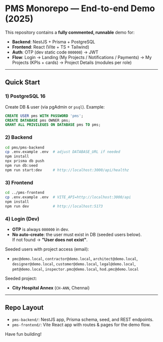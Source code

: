 # PMS Monorepo — End-to-end Demo (2025)

This repository contains a **fully commented, runnable** demo for:
- **Backend**: NestJS + Prisma + PostgreSQL
- **Frontend**: React (Vite + TS + Tailwind)
- **Auth**: OTP (dev static code `000000`) → JWT
- **Flow**: Login → Landing (My Projects / Notifications / Payments) → My Projects (KPIs + cards) → Project Details (modules per role)

---

## Quick Start

### 1) PostgreSQL 16
Create DB & user (via pgAdmin or `psql`). Example:
```sql
CREATE USER pms WITH PASSWORD 'pms';
CREATE DATABASE pms OWNER pms;
GRANT ALL PRIVILEGES ON DATABASE pms TO pms;
```

### 2) Backend
```bash
cd pms/pms-backend
cp .env.example .env  # adjust DATABASE_URL if needed
npm install
npx prisma db push
npm run db:seed
npm run start:dev     # http://localhost:3000/api/healthz
```

### 3) Frontend
```bash
cd ../pms-frontend
cp .env.example .env  # VITE_API=http://localhost:3000/api
npm install
npm run dev           # http://localhost:5173
```

### 4) Login (Dev)
- **OTP** is always `000000` in dev.
- **No auto-create**: the user must exist in DB (seeded users below).  
  If not found → **"User does not exist"**.

Seeded users with project access (email):
- `pmc@demo.local`, `contractor@demo.local`, `architect@demo.local`, `designer@demo.local`,
  `customer@demo.local`, `legal@demo.local`, `pmt@demo.local`, `inspector.pmc@demo.local`, `hod.pmc@demo.local`

Seeded project:
- **City Hospital Annex** (`CH-ANN`, Chennai)

---

## Repo Layout

- `pms-backend/`: NestJS app, Prisma schema, seed, and REST endpoints.
- `pms-frontend/`: Vite React app with routes & pages for the demo flow.


Have fun building!